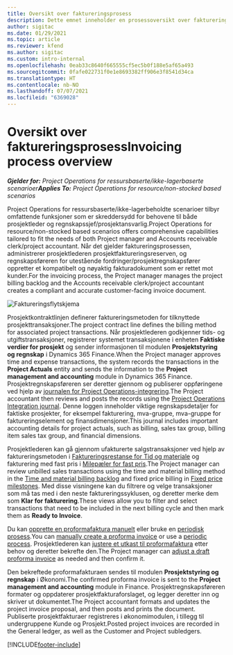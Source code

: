 ```yaml
---
title: Oversikt over faktureringsprosess
description: Dette emnet inneholder en prosessoversikt over fakturering i Project Operations for ressursbaserte eller ikke-lagerbaserte scenarioer.
author: sigitac
ms.date: 01/29/2021
ms.topic: article
ms.reviewer: kfend
ms.author: sigitac
ms.custom: intro-internal
ms.openlocfilehash: 0eab33c8640f665555cf5ec5b0f188e5af65a493
ms.sourcegitcommit: 0fafe022731f0e1e8693382ff906e3f8541d34ca
ms.translationtype: HT
ms.contentlocale: nb-NO
ms.lasthandoff: 07/07/2021
ms.locfileid: "6369028"
---
```

# <a name="invoicing-process-overview"></a><span data-ttu-id="38d19-103">Oversikt over faktureringsprosess</span><span class="sxs-lookup"><span data-stu-id="38d19-103">Invoicing process overview</span></span>

<span data-ttu-id="38d19-104">_**Gjelder for:** Project Operations for ressursbaserte/ikke-lagerbaserte scenarioer_</span><span class="sxs-lookup"><span data-stu-id="38d19-104">_**Applies To:** Project Operations for resource/non-stocked based scenarios_</span></span>

<span data-ttu-id="38d19-105">Project Operations for ressursbaserte/ikke-lagerbeholdte scenarioer tilbyr omfattende funksjoner som er skreddersydd for behovene til både prosjektleder og regnskapssjef/prosjektansvarlig.</span><span class="sxs-lookup"><span data-stu-id="38d19-105">Project Operations for resource/non-stocked based scenarios offers comprehensive capabilities tailored to fit the needs of both Project manager and Accounts receivable clerk/project accountant.</span></span> <span data-ttu-id="38d19-106">Når det gjelder faktureringsprosessen, administrerer prosjektlederen prosjektfaktureringsreserven, og regnskapsføreren for utestående fordringer/prosjektregnskapsfører oppretter et kompatibelt og nøyaktig fakturadokument som er rettet mot kunder.</span><span class="sxs-lookup"><span data-stu-id="38d19-106">For the invoicing process, the Project manager manages the project billing backlog and the Accounts receivable clerk/project accountant creates a compliant and accurate customer-facing invoice document.</span></span>

![Faktureringsflytskjema](./media/invoicing-flow.png)

<span data-ttu-id="38d19-108">Prosjektkontraktlinjen definerer faktureringsmetoden for tilknyttede prosjekttransaksjoner.</span><span class="sxs-lookup"><span data-stu-id="38d19-108">The project contract line defines the billing method for associated project transactions.</span></span> <span data-ttu-id="38d19-109">Når prosjektlederen godkjenner tids- og utgiftstransaksjoner, registrerer systemet transaksjonene i enheten **Faktiske verdier for prosjekt** og sender informasjonen til modulen **Prosjektstyring og regnskap** i Dynamics 365 Finance.</span><span class="sxs-lookup"><span data-stu-id="38d19-109">When the Project manager approves time and expense transactions, the system records the transactions in the **Project Actuals** entity and sends the information to the **Project management and accounting** module in Dynamics 365 Finance.</span></span> <span data-ttu-id="38d19-110">Prosjektregnskapsføreren ser deretter gjennom og publiserer oppføringene ved hjelp av [journalen for Project Operations-integrering](../project-accounting/project-operations-integration-journal.md).</span><span class="sxs-lookup"><span data-stu-id="38d19-110">The Project accountant then reviews and posts the records using the [Project Operations Integration journal](../project-accounting/project-operations-integration-journal.md).</span></span> <span data-ttu-id="38d19-111">Denne loggen inneholder viktige regnskapsdetaljer for faktiske prosjekter, for eksempel fakturering, mva-gruppe, mva-gruppe for faktureringselement og finansdimensjoner.</span><span class="sxs-lookup"><span data-stu-id="38d19-111">This journal includes important accounting details for project actuals, such as billing, sales tax group, billing item sales tax group, and financial dimensions.</span></span>

<span data-ttu-id="38d19-112">Prosjektlederen kan gå gjennom ufakturerte salgstransaksjoner ved hjelp av faktureringsmetoden i [Faktureringsrestanse for Tid og materiale](../proforma-invoicing/manage-billing-backlog.md#time-and-material-billing-backlog) og fakturering med fast pris i [Milepæler for fast pris](../proforma-invoicing/manage-billing-backlog.md#fixed-price-milestones).</span><span class="sxs-lookup"><span data-stu-id="38d19-112">The Project manager can review unbilled sales transactions using the time and material billing method in the [Time and material billing backlog](../proforma-invoicing/manage-billing-backlog.md#time-and-material-billing-backlog) and fixed price billing in [Fixed price milestones](../proforma-invoicing/manage-billing-backlog.md#fixed-price-milestones).</span></span> <span data-ttu-id="38d19-113">Med disse visningene kan du filtrere og velge transaksjoner som må tas med i den neste faktureringssyklusen, og deretter merke dem som **Klar for fakturering**.</span><span class="sxs-lookup"><span data-stu-id="38d19-113">These views allow you to filter and select transactions that need to be included in the next billing cycle and then mark them as **Ready to Invoice**.</span></span>

<span data-ttu-id="38d19-114">Du kan [opprette en proformafaktura manuelt](../proforma-invoicing/create-manual-proforma-invoice.md) eller bruke en [periodisk prosess](../proforma-invoicing/configure-automated-invoice-creation.md).</span><span class="sxs-lookup"><span data-stu-id="38d19-114">You can [manually create a proforma invoice](../proforma-invoicing/create-manual-proforma-invoice.md) or use a [periodic process](../proforma-invoicing/configure-automated-invoice-creation.md).</span></span> <span data-ttu-id="38d19-115">Prosjektlederen kan [justere et utkast til proformafaktura](../proforma-invoicing/manage-proforma-invoice.md) etter behov og deretter bekrefte den.</span><span class="sxs-lookup"><span data-stu-id="38d19-115">The Project manager can [adjust a draft proforma invoice](../proforma-invoicing/manage-proforma-invoice.md) as needed and then confirm it.</span></span>

<span data-ttu-id="38d19-116">Den bekreftede proformafakturaen sendes til modulen **Prosjektstyring og regnskap** i Økonomi.</span><span class="sxs-lookup"><span data-stu-id="38d19-116">The confirmed proforma invoice is sent to the **Project management and accounting** module in Finance.</span></span> <span data-ttu-id="38d19-117">Prosjektregnskapsføreren formater og oppdaterer prosjektfakturaforslaget, og legger deretter inn og skriver ut dokumentet.</span><span class="sxs-lookup"><span data-stu-id="38d19-117">The Project accountant formats and updates the project invoice proposal, and then posts and prints the document.</span></span> <span data-ttu-id="38d19-118">Publiserte prosjektfakturaer registreres i økonomimodulen, i tillegg til undergruppene Kunde og Prosjekt.</span><span class="sxs-lookup"><span data-stu-id="38d19-118">Posted project invoices are recorded in the General ledger, as well as the Customer and Project subledgers.</span></span>


[!INCLUDE[footer-include](../includes/footer-banner.md)]